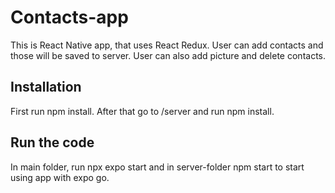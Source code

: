 # Contacts-app

This is React Native app, that uses React Redux. User can add contacts and those will be saved to server. User can also add picture and delete contacts.

## Installation
First run npm install. After that go to /server and run npm install.

## Run the code
In main folder, run npx expo start and in server-folder npm start to start using app with expo go.
